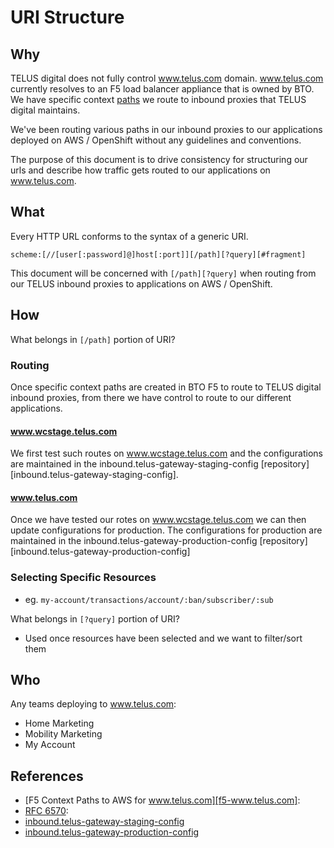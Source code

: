 # URI Structure

## Why

TELUS digital does not fully control www.telus.com domain.  www.telus.com currently resolves to an F5 load balancer appliance that is owned by BTO.  We have specific context [paths][f5-www.telus.com] we route to inbound proxies that TELUS digital maintains.

We've been routing various paths in our inbound proxies to our applications deployed on AWS / OpenShift without any guidelines and conventions.

The purpose of this document is to drive consistency for structuring our urls and describe how traffic gets routed to our applications on www.telus.com.

## What

Every HTTP URL conforms to the syntax of a generic URI.

`scheme:[//[user[:password]@]host[:port]][/path][?query][#fragment]`

This document will be concerned with `[/path][?query]` when routing from our TELUS inbound proxies to applications on AWS / OpenShift.

## How

What belongs in `[/path]` portion of URI?

### Routing

Once specific context paths are created in BTO F5 to route to TELUS digital inbound proxies, from there we have control to route to our different applications.

#### www.wcstage.telus.com

We first test such routes on www.wcstage.telus.com and the configurations are maintained in the inbound.telus-gateway-staging-config [repository][inbound.telus-gateway-staging-config].

#### www.telus.com

Once we have tested our rotes on www.wcstage.telus.com we can then update configurations for production.  The configurations for production are maintained in the inbound.telus-gateway-production-config [repository][inbound.telus-gateway-production-config]

### Selecting Specific Resources

- eg. `my-account/transactions/account/:ban/subscriber/:sub`

What belongs in `[?query]` portion of URI?

- Used once resources have been selected and we want to filter/sort them

## Who

Any teams deploying to www.telus.com:
- Home Marketing
- Mobility Marketing
- My Account

## References

- [F5 Context Paths to AWS for www.telus.com][f5-www.telus.com]:
- [RFC 6570][rfc-6570]:
- [inbound.telus-gateway-staging-config][telus-gateway-staging-config]
- [inbound.telus-gateway-production-config][telus-gateway-production-config]

[f5-www.telus.com]: http://www.teluswebteam.com/wiki/doku.php?id=f5_context "F5 Context Paths to AWS for www.telus.com"
[rfc-6570]: https://tools.ietf.org/html/rfc6570 "RFC 6570"
[telus-gateway-staging-config]: https://github.com/telusdigital/inbound.telus-gateway-staging-config "inbound.telus-gateways-staging-config"
[telus-gateway-production-config]: https://github.com/telusdigital/inbound.telus-gateway-production-config "inbound.telus-gateways-production-config"
